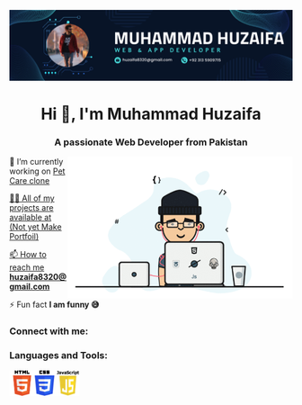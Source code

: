 <a href="#"><img src="img/Banner1.png" alt=""></a>
<h1 align="center">Hi 👋, I'm Muhammad Huzaifa</h1>
<h3 align="center">A passionate Web Developer from Pakistan</h3>
<img align="right" alt="huzaifa8320" width="400" src="./img/Image.gif"

  
🔭 I’m currently working on <a href="https://huzaifa8320.github.io/Pet-Care-Assignment-No-11/" target="_blank">Pet Care clone

👨‍💻 All of my projects are available at (Not yet Make Portfoil)

📫 How to reach me **huzaifa8320@gmail.com**

⚡ Fun fact **I am funny 😅**

<h3 align="left">Connect with me:</h3>

<h3 align="left">Languages and Tools:</h3>
<p align="left"><a href="#"><img src="./img/html.png"  width="45" height="45"/></a><a href="#"><img src="img/css.png" width="35" height="45"/></a><a href="#"><img src="img/java.png"  width="45" height="45"/></a></p>

